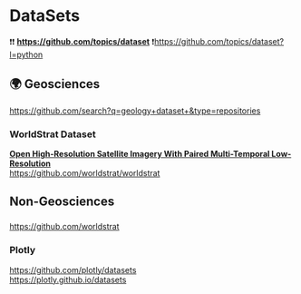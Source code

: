 # DataSets
❗❗ **https://github.com/topics/dataset**
❗https://github.com/topics/dataset?l=python

## 🌍 Geosciences                         
https://github.com/search?q=geology+dataset+&type=repositories                           

### WorldStrat Dataset                   
**[Open High-Resolution Satellite Imagery With Paired Multi-Temporal Low-Resolution](https://zenodo.org/records/6810792)**                   
https://github.com/worldstrat/worldstrat               

## Non-Geosciences                   
### 
https://github.com/worldstrat

### Plotly                 
https://github.com/plotly/datasets            
https://plotly.github.io/datasets         
